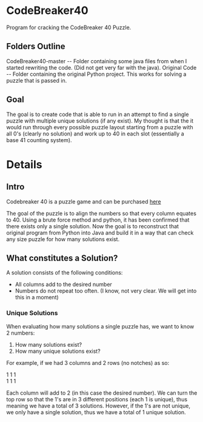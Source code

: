 # CodeBreaker40
Program for cracking the CodeBreaker 40 Puzzle. 

## Folders Outline

CodeBreaker40-master -- Folder containing some java files from when I started rewriting the code. (Did not get very far with the java). 
Original Code -- Folder containing the original Python project. This works for solving a puzzle that is passed in. 

## Goal

The goal is to create code that is able to run in an attempt to find a single puzzle with multiple unique solutions (if any exist). 
My thought is that the it would run through every possible puzzle layout starting from a puzzle with all 0's (clearly no solution) and work up to 40 in each slot (essentially a base 41 counting system).


# Details

## Intro

Codebreaker 40 is a puzzle game and can be purchased [here](https://www.creativecrafthouse.com/safecracker-40-puzzle-can-you-find-the-combination.html)

The goal of the puzzle is to align the numbers so that every column equates to 40. Using a brute force method and python, it has been confirmed that there exists only a single solution. Now the goal is to reconstruct that original program from Python into Java and build it in a way that can check any size puzzle for how many solutions exist. 

## What constitutes a Solution?

A solution consists of the following conditions:
 - All columns add to the desired number
 - Numbers do not repeat too often. (I know, not very clear. We will get into this in a moment)

### Unique Solutions

When evaluating how many solutions a single puzzle has, we want to know 2 numbers:
  1) How many solutions exist? 
  2) How many unique solutions exist? 

For example, if we had 3 columns and 2 rows (no notches) as so:

1   1   1 </br>
1   1   1

Each column will add to 2 (in this case the desired number). We can turn the top row so that the 1's are in 3 different positions (each 1 is unique), thus meaning we have a total of 3 solutions. However, if the 1's are not unique, we only have a single solution, thus we have a total of 1 unique solution. 

